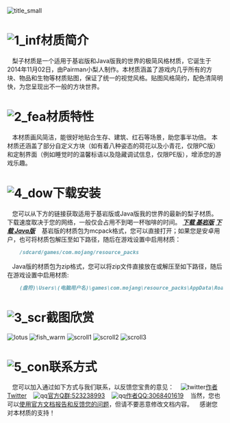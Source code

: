![title_small](https://ooo.0o0.ooo/2018/04/15/5ad35aaeb7ceb.png)
# ![1_inf](https://ooo.0o0.ooo/2018/04/15/5ad356c68a689.png)材质简介
    梨子材质是一个适用于基岩版和Java版我的世界的极简风格材质，它诞生于2014年11月02日，由Pairman小梨人制作。本材质涵盖了游戏内几乎所有的方块、物品和生物等材质贴图，保证了统一的视觉风格。贴图风格简约，配色清简明快，为您呈现出不一般的方块世界。
# ![2_fea](https://ooo.0o0.ooo/2018/04/15/5ad356d28e7e4.png)材质特性
    本材质画风简洁，能很好地贴合生存、建筑、红石等场景，助您事半功倍。
    本材质还涵盖了部分自定义方块（如有着八种姿态的荷花以及小青花，仅限PC版）和定制界面（例如睡觉时的温馨标语以及隐藏调试信息，仅限PE版），增添您的游戏乐趣。
    
# ![4_dow](https://ooo.0o0.ooo/2018/04/15/5ad356daadd7b.png)下载安装
    您可以从下方的链接获取适用于基岩版或Java版我的世界的最新的梨子材质。下载速度取决于您的网络，一般仅会占用不到喝一杯咖啡的时间。
      [_**下载 基岩版**_](https://pan.baidu.com/s/1CS69yjK4pDTydHXQMo1CAg)
      [_**下载 Java版**_](https://pan.baidu.com/s/1mF-RPnOMnP3PLofEcmbM9g)
    基岩版的材质包为mcpack格式，您可以直接打开；如果您是安卓用户，也可将材质包解压至如下路径，随后在游戏设置中启用材质：
```markdown
    /sdcard/games/com.mojang/resource_packs
```
    Java版的材质包为zip格式，您可以将zip文件直接放在或解压至如下路径，随后在游戏设置中启用材质:
```markdown
    (盘符)\Users\(电脑用户名)\games\com.mojang\resource_packs\AppData\Roaming\.minecraft\resourcepacks
```
# ![3_scr](https://ooo.0o0.ooo/2018/04/15/5ad356e2418e9.png)截图欣赏
![lotus](https://ooo.0o0.ooo/2018/04/15/5ad347677c7c7.png)
![fish_warm](https://ooo.0o0.ooo/2018/04/15/5ad3478aad5a2.png)
![scroll1](https://ooo.0o0.ooo/2018/04/15/5ad3481429b8d.png)
![scroll2](https://ooo.0o0.ooo/2018/04/15/5ad3482c14db9.png)
![scroll3](https://ooo.0o0.ooo/2018/04/15/5ad3484134480.png)

# ![5_con](https://ooo.0o0.ooo/2018/04/15/5ad356e93e3e3.png)联系方式
    您可以加入通过如下方式与我们联系，以反馈您宝贵的意见：
      ![twitter](https://ooo.0o0.ooo/2018/04/15/5ad353238bf7b.png)[作者Twitter](https://www.twitter.com/Pairmanxlr)
      ![qq](https://ooo.0o0.ooo/2018/04/15/5ad3531a48784.png)[官方Q群:523238993](https://jq.qq.com/?_wv=1027&k=5vuBSpI)
      ![qq](https://ooo.0o0.ooo/2018/04/15/5ad3531a48784.png)[作者QQ:3068401619](https://qm.qq.com/cgi-bin/qm/qr?k=LJbV1ta7hDKCbGh57unZVvd4tMQ49McL)
    当然，您也可以[使用官方文档报告和反馈您的问题](https://docs.qq.com/sheet/BtzoKn29FYZT0LHkhx0R9RgS2V2Mmq3umixe1)，但请不要恶意修改文档内容。
    感谢您对本材质的支持！
